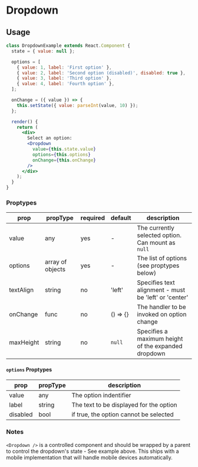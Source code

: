 # Dropdown

## Usage

```jsx
class DropdownExample extends React.Component {
  state = { value: null };

  options = [
    { value: 1, label: 'First option' },
    { value: 2, label: 'Second option (disabled)', disabled: true },
    { value: 3, label: 'Third option' },
    { value: 4, label: 'Fourth option' },
  ];

  onChange = ({ value }) => {
    this.setState({ value: parseInt(value, 10) });
  };

  render() {
    return (
      <div>
        Select an option:
        <Dropdown
          value={this.state.value}
          options={this.options}
          onChange={this.onChange}
        />
      </div>
    );
  }
}
```

<!-- STORY -->

### Proptypes

| prop      | propType         | required | default  | description                                           |
| --------- | ---------------- | -------- | -------- | ----------------------------------------------------- |
| value     | any              | yes      | -        | The currently selected option. Can mount as `null`    |
| options   | array of objects | yes      | -        | The list of options (see proptypes below)             |
| textAlign | string           | no       | 'left'   | Specifies text alignment - must be 'left' or 'center' |
| onChange  | func             | no       | () => {} | The handler to be invoked on option change            |
| maxHeight | string           | no       | `null`   | Specifies a maximum height of the expanded dropdown   |

#### `options` Proptypes

| prop     | propType | description                             |
| -------- | -------- | --------------------------------------- |
| value    | any      | The option indentifier                  |
| label    | string   | The text to be displayed for the option |
| disabled | bool     | if true, the option cannot be selected  |

### Notes

`<Dropdown />` is a controlled component and should be wrapped by a parent to control the dropdown's state - See example above. This ships with a mobile implementation that will handle mobile devices automatically.
